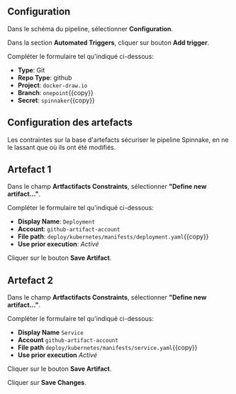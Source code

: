 ## Configuration

Dans le schéma du pipeline, sélectionner **Configuration**.

Dans la section **Automated Triggers**, cliquer sur bouton **Add trigger**.

Compléter le formulaire tel qu'indiqué ci-dessous:

* **Type**: Git
* **Repo Type**: github
* **Project**: `docker-draw.io`
* **Branch**: `onepoint`{{copy}}
* **Secret**: `spinnaker`{{copy}}

## Configuration des artefacts

Les contraintes sur la base d'artefacts sécuriser le pipeline Spinnake, en ne le lassant que où ils ont été modifiés.

## Artefact 1

Dans le champ **Artfactifacts Constraints**, sélectionner **"Define new artifact..."**.

Compléter le formulaire tel qu'indiqué ci-dessous:

* **Display Name**: `Deployment`
* **Account**: `github-artifact-account`
* **File path**: `deploy/kubernetes/manifests/deployment.yaml`{{copy}}
* **Use prior execution**: _Activé_

Cliquer sur le bouton **Save Artifact**.

## Artefact 2

Dans le champ **Artfactifacts Constraints**, sélectionner **"Define new artifact..."**.

Compléter le formulaire tel qu'indiqué ci-dessous:

* **Display Name** `Service`
* **Account** `github-artifact-account`
* **File path** `deploy/kubernetes/manifests/service.yaml`{{copy}}
* **Use prior execution** _Activé_

Cliquer sur le bouton **Save Artifact**.

Cliquer sur **Save Changes**.